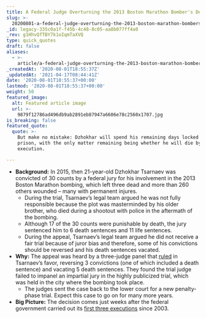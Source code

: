 ```yaml
---
title: A Federal Judge Overturning the 2013 Boston Marathon Bomber's Death Sentences.
slug: >-
  20200801-a-federal-judge-overturning-the-2013-boston-marathon-bombers-death-sentences
_id: legacy-335c0a1f-f45b-4c48-8c05-aa8b077ff4a0
_rev: g1HhvQfTBY7k1oIqmTaXVQ
type: quick_quotes
draft: false
aliases:
  - >-
    article/a-federal-judge-overturning-the-2013-boston-marathon-bombers-death-sentences/
_createdAt: '2020-08-01T18:55:37Z'
_updatedAt: '2021-04-17T08:44:41Z'
date: '2020-08-01T18:55:37+00:00'
lastmod: '2020-08-01T18:55:37+00:00'
weight: 50
featured_image:
  alt: Featured article image
  url: >-
    9879f12786ad496db9ab2891eb87947a6606e78c2560x1707.jpg
is_breaking: false
featured_quote:
  quote: >-
    But make no mistake: Dzhokhar will spend his remaining days locked up in
    prison, with the only matter remaining being whether he will die by
    execution.

---
```

* **Background:** In 2015, then 21-year-old Dzhokhar Tsarnaev was convicted of 30 counts by a federal jury for his involvement in the 2013 Boston Marathon bombing, which left three dead and more than 260 others wounded – many with permanent injures.
  * During the trial, Tsarnaev’s legal team argued he was not fully responsible because the plot was masterminded by his older brother, who died during a shootout with police in the aftermath of the bombing.
  * Although 17 of the 30 counts were punishable by death, the jury sentenced him to 6 death sentences and 11 life sentences.
  * During the appeal, Tsarnaev’s legal team argued he did not receive a fair trial because of juror bias and therefore, some of his convictions should be reversed and his death sentences vacated.
* **Why:** The appeal was heard by a three-judge panel that [ruled](http://media.ca1.uscourts.gov/pdf.opinions/16-6001P-01A.pdf) in Tsarnaev’s favor, reversing 3 convictions (one of which included a death sentence) and vacating 5 death sentences. They found the trial judge failed to impanel an impartial jury in the highly publicized trial, which was held in the city where the bombing took place.
  * The judges sent the case back to the lower court for a new penalty-phase trial. Expect this case to go on for many more years.
* **Big Picture:** The decision comes just weeks after the federal government carried out its [first three executions](https://www.bop.gov/about/history/federal_executions.jsp) since 2003.